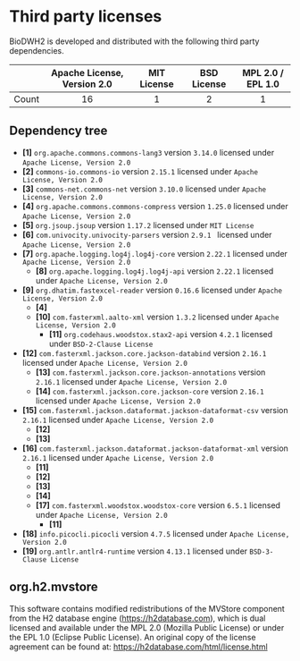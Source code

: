 # Third party licenses
BioDWH2 is developed and distributed with the following third party dependencies.

|       | Apache License, Version 2.0 | MIT License | BSD License | MPL 2.0 / EPL 1.0 |
|-------|:---------------------------:|:-----------:|:-----------:|:-----------------:|
| Count |             16              |      1      |      2      |         1         |

## Dependency tree
  * **[1]** ```org.apache.commons.commons-lang3``` version ```3.14.0``` licensed under ```Apache License, Version 2.0```
  * **[2]** ```commons-io.commons-io``` version ```2.15.1``` licensed under ```Apache License, Version 2.0```
  * **[3]** ```commons-net.commons-net``` version ```3.10.0``` licensed under ```Apache License, Version 2.0```
  * **[4]** ```org.apache.commons.commons-compress``` version ```1.25.0``` licensed under ```Apache License, Version 2.0```
  * **[5]** ```org.jsoup.jsoup``` version ```1.17.2``` licensed under ```MIT License```
  * **[6]** ```com.univocity.univocity-parsers``` version ```2.9.1 ``` licensed under ```Apache License, Version 2.0```
  * **[7]** ```org.apache.logging.log4j.log4j-core``` version ```2.22.1``` licensed under ```Apache License, Version 2.0```
    * **[8]** ```org.apache.logging.log4j.log4j-api``` version ```2.22.1``` licensed under ```Apache License, Version 2.0```
  * **[9]** ```org.dhatim.fastexcel-reader``` version ```0.16.6``` licensed under ```Apache License, Version 2.0```
    * **[4]**
    * **[10]** ```com.fasterxml.aalto-xml``` version ```1.3.2``` licensed under ```Apache License, Version 2.0```
      * **[11]** ```org.codehaus.woodstox.stax2-api``` version ```4.2.1``` licensed under ```BSD-2-Clause License```
  * **[12]** ```com.fasterxml.jackson.core.jackson-databind``` version ```2.16.1``` licensed under ```Apache License, Version 2.0```
      * **[13]** ```com.fasterxml.jackson.core.jackson-annotations``` version ```2.16.1``` licensed under ```Apache License, Version 2.0```
      * **[14]** ```com.fasterxml.jackson.core.jackson-core``` version ```2.16.1``` licensed under ```Apache License, Version 2.0```
  * **[15]** ```com.fasterxml.jackson.dataformat.jackson-dataformat-csv``` version ```2.16.1``` licensed under ```Apache License, Version 2.0```
    * **[12]**
    * **[13]**
  * **[16]** ```com.fasterxml.jackson.dataformat.jackson-dataformat-xml``` version ```2.16.1``` licensed under ```Apache License, Version 2.0```
    * **[11]**
    * **[12]**
    * **[13]**
    * **[14]**
    * **[17]** ```com.fasterxml.woodstox.woodstox-core``` version ```6.5.1``` licensed under ```Apache License, Version 2.0```
      * **[11]**
  * **[18]** ```info.picocli.picocli``` version ```4.7.5``` licensed under ```Apache License, Version 2.0```
  * **[19]** ```org.antlr.antlr4-runtime``` version ```4.13.1``` licensed under ```BSD-3-Clause License```

## org.h2.mvstore
This software contains modified redistributions of the MVStore component from the H2 database engine (https://h2database.com),
which is dual licensed and available under the MPL 2.0 (Mozilla Public License) or under the EPL 1.0 (Eclipse Public License).
An original copy of the license agreement can be found at: https://h2database.com/html/license.html
